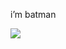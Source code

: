 i’m batman


  ![](https://komarev.com/ghpvc/?username=AfhamAdian&color=green)

<!---
AfhamAdian/AfhamAdian is a ✨ special ✨ repository because its `README.md` (this file) appears on your GitHub profile.
You can click the Preview link to take a look at your changes.
--->
